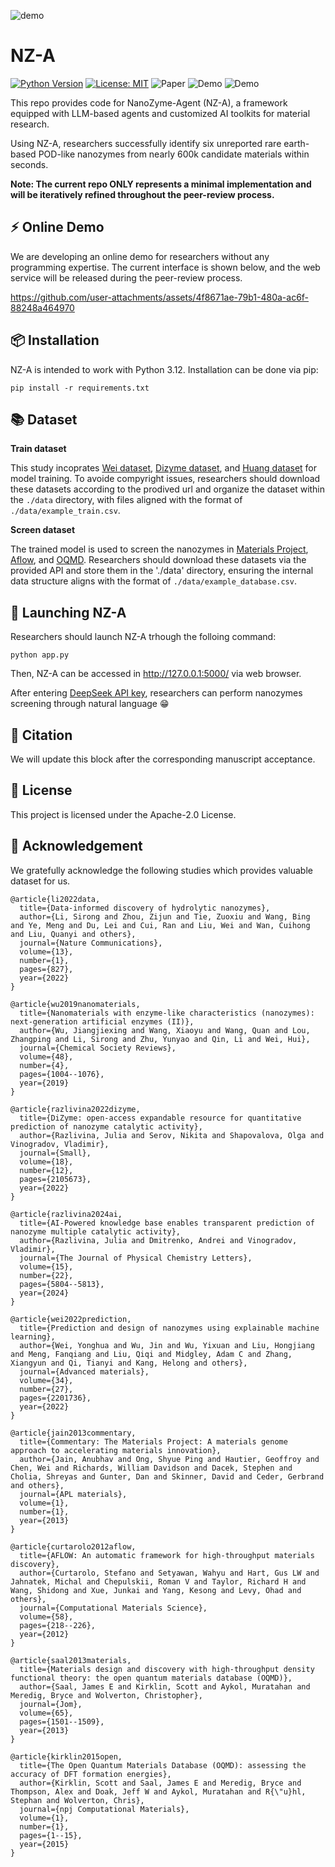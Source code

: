 

![demo](https://github.com/user-attachments/assets/d91a9389-205b-4e51-959f-b0a069131fef)


# NZ-A

[![Python Version](https://img.shields.io/badge/python-3.12-orange)](https://www.python.org/)
[![License: MIT](https://img.shields.io/badge/License-Apache--2.0-blue)](https://opensource.org/licenses/Apache-2.0)
![Paper](https://img.shields.io/badge/Paper-green)
![Demo](https://img.shields.io/badge/Demo-red)
![Demo](https://img.shields.io/badge/Updating-blue)

This repo provides code for NanoZyme-Agent (NZ-A), a framework equipped with LLM-based agents and customized AI toolkits for material research. 

Using NZ-A, researchers successfully identify six unreported rare earth-based POD-like nanozymes from nearly 600k candidate materials within seconds. 

**Note: The current repo ONLY represents a minimal implementation and will be iteratively refined throughout the peer-review process.**

## :zap: Online Demo

We are developing an ​​online demo​​ for researchers ​​without any programming expertise​​. The current interface is shown below, and the ​​web service​​ will be released during the peer-review process.

https://github.com/user-attachments/assets/4f8671ae-79b1-480a-ac6f-88248a464970

## :package: Installation

NZ-A is intended to work with Python 3.12. Installation can be done via pip:

```
pip install -r requirements.txt
```

## :books: Dataset

**Train dataset**

This study incoprates [Wei dataset](http://nanozymes.net), [Dizyme dataset](https://dizyme.aicidlab.itmo.ru/), and [Huang dataset](https://advanced.onlinelibrary.wiley.com/doi/10.1002/adma.202201736) for model training. To avoide compyright issues, researchers should download these datasets according to the prodived url and organize the dataset within the `./data` directory, with files aligned with the format of `./data/example_train.csv`.

**Screen dataset**

The trained model is used to screen the nanozymes in [Materials Project](https://next-gen.materialsproject.org/), [Aflow](https://aflowlib.org/), and [OQMD](https://oqmd.org/). Researchers should download these datasets via the provided API and store them in the './data' directory, ensuring the internal data structure aligns with the format of `./data/example_database.csv`.

## :rocket: Launching NZ-A
Researchers should launch NZ-A trhough the folloing command:
```
python app.py
```
Then, NZ-A can be accessed in http://127.0.0.1:5000/ via web browser.

After entering [DeepSeek API key](https://api-docs.deepseek.com/), researchers can perform nanozymes screening through natural language :grin:

## :scroll: Citation
We will update this block after the corresponding manuscript acceptance. 

## :bookmark: License
This project is licensed under the Apache-2.0 License.

## :pray: Acknowledgement

We gratefully acknowledge the following studies which provides valuable dataset for us.

```
@article{li2022data,
  title={Data-informed discovery of hydrolytic nanozymes},
  author={Li, Sirong and Zhou, Zijun and Tie, Zuoxiu and Wang, Bing and Ye, Meng and Du, Lei and Cui, Ran and Liu, Wei and Wan, Cuihong and Liu, Quanyi and others},
  journal={Nature Communications},
  volume={13},
  number={1},
  pages={827},
  year={2022}
}

@article{wu2019nanomaterials,
  title={Nanomaterials with enzyme-like characteristics (nanozymes): next-generation artificial enzymes (II)},
  author={Wu, Jiangjiexing and Wang, Xiaoyu and Wang, Quan and Lou, Zhangping and Li, Sirong and Zhu, Yunyao and Qin, Li and Wei, Hui},
  journal={Chemical Society Reviews},
  volume={48},
  number={4},
  pages={1004--1076},
  year={2019}
}

@article{razlivina2022dizyme,
  title={DiZyme: open-access expandable resource for quantitative prediction of nanozyme catalytic activity},
  author={Razlivina, Julia and Serov, Nikita and Shapovalova, Olga and Vinogradov, Vladimir},
  journal={Small},
  volume={18},
  number={12},
  pages={2105673},
  year={2022}
}

@article{razlivina2024ai,
  title={AI-Powered knowledge base enables transparent prediction of nanozyme multiple catalytic activity},
  author={Razlivina, Julia and Dmitrenko, Andrei and Vinogradov, Vladimir},
  journal={The Journal of Physical Chemistry Letters},
  volume={15},
  number={22},
  pages={5804--5813},
  year={2024}
}

@article{wei2022prediction,
  title={Prediction and design of nanozymes using explainable machine learning},
  author={Wei, Yonghua and Wu, Jin and Wu, Yixuan and Liu, Hongjiang and Meng, Fanqiang and Liu, Qiqi and Midgley, Adam C and Zhang, Xiangyun and Qi, Tianyi and Kang, Helong and others},
  journal={Advanced materials},
  volume={34},
  number={27},
  pages={2201736},
  year={2022}
}

@article{jain2013commentary,
  title={Commentary: The Materials Project: A materials genome approach to accelerating materials innovation},
  author={Jain, Anubhav and Ong, Shyue Ping and Hautier, Geoffroy and Chen, Wei and Richards, William Davidson and Dacek, Stephen and Cholia, Shreyas and Gunter, Dan and Skinner, David and Ceder, Gerbrand and others},
  journal={APL materials},
  volume={1},
  number={1},
  year={2013}
}

@article{curtarolo2012aflow,
  title={AFLOW: An automatic framework for high-throughput materials discovery},
  author={Curtarolo, Stefano and Setyawan, Wahyu and Hart, Gus LW and Jahnatek, Michal and Chepulskii, Roman V and Taylor, Richard H and Wang, Shidong and Xue, Junkai and Yang, Kesong and Levy, Ohad and others},
  journal={Computational Materials Science},
  volume={58},
  pages={218--226},
  year={2012}
}

@article{saal2013materials,
  title={Materials design and discovery with high-throughput density functional theory: the open quantum materials database (OQMD)},
  author={Saal, James E and Kirklin, Scott and Aykol, Muratahan and Meredig, Bryce and Wolverton, Christopher},
  journal={Jom},
  volume={65},
  pages={1501--1509},
  year={2013}
}

@article{kirklin2015open,
  title={The Open Quantum Materials Database (OQMD): assessing the accuracy of DFT formation energies},
  author={Kirklin, Scott and Saal, James E and Meredig, Bryce and Thompson, Alex and Doak, Jeff W and Aykol, Muratahan and R{\"u}hl, Stephan and Wolverton, Chris},
  journal={npj Computational Materials},
  volume={1},
  number={1},
  pages={1--15},
  year={2015}
}
```

